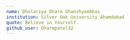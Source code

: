 ```yaml
---
name: Dholariya Dharm Ghanshyambhai
institution: Silver Oak University Ahamdabad
quote: Believe in Yourself.
github_user: Dharmpatel32
---
```

